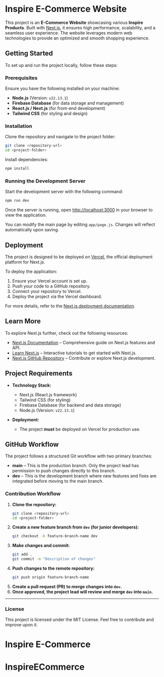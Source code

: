 # Inspire E-Commerce Website

This project is an **E-Commerce Website** showcasing various **Inspire Products**. Built with [Next.js](https://nextjs.org), it ensures high performance, scalability, and a seamless user experience. The website leverages modern web technologies to provide an optimized and smooth shopping experience.

## Getting Started

To set up and run the project locally, follow these steps:

### Prerequisites

Ensure you have the following installed on your machine:

- **Node.js** (Version: `v22.13.1`)
- **Firebase Database** (for data storage and management)
- **React.js / Next.js** (for front-end development)
- **Tailwind CSS** (for styling and design)

### Installation

Clone the repository and navigate to the project folder:

```bash
git clone <repository-url>
cd <project-folder>
```

Install dependencies:

```bash
npm install
```

### Running the Development Server

Start the development server with the following command:

```bash
npm run dev
```

Once the server is running, open [http://localhost:3000](http://localhost:3000) in your browser to view the application.

You can modify the main page by editing `app/page.js`. Changes will reflect automatically upon saving.

## Deployment

The project is designed to be deployed on [Vercel](https://vercel.com), the official deployment platform for Next.js.

To deploy the application:

1. Ensure your Vercel account is set up.
2. Push your code to a GitHub repository.
3. Connect your repository to Vercel.
4. Deploy the project via the Vercel dashboard.

For more details, refer to the [Next.js deployment documentation](https://nextjs.org/docs/app/building-your-application/deploying).

## Learn More

To explore Next.js further, check out the following resources:

- [Next.js Documentation](https://nextjs.org/docs) – Comprehensive guide on Next.js features and API.
- [Learn Next.js](https://nextjs.org/learn) – Interactive tutorials to get started with Next.js.
- [Next.js GitHub Repository](https://github.com/vercel/next.js) – Contribute or explore Next.js development.

## Project Requirements

- **Technology Stack:**

  - Next.js (React.js framework)
  - Tailwind CSS (for styling)
  - Firebase Database (for backend and data storage)
  - Node.js (Version: `v22.13.1`)

- **Deployment:**
  - The project **must** be deployed on Vercel for production use.

## GitHub Workflow

The project follows a structured Git workflow with two primary branches:

- **main** – This is the production branch. Only the project lead has permission to push changes directly to this branch.
- **dev** – This is the development branch where new features and fixes are integrated before moving to the main branch.

### Contribution Workflow

1. **Clone the repository:**
   ```bash
   git clone <repository-url>
   cd <project-folder>
   ```
2. **Create a new feature branch from `dev` (for junior developers):**
   ```bash
   git checkout -b feature-branch-name dev
   ```
3. **Make changes and commit:**
   ```bash
   git add .
   git commit -m "Description of changes"
   ```
4. **Push changes to the remote repository:**
   ```bash
   git push origin feature-branch-name
   ```
5. **Create a pull request (PR) to merge changes into `dev`.**
6. **Once approved, the project lead will review and merge `dev` into `main`.**

---

### License

This project is licensed under the MIT License. Feel free to contribute and improve upon it.

# Inspire E-Commerce
# InspireECommerce

